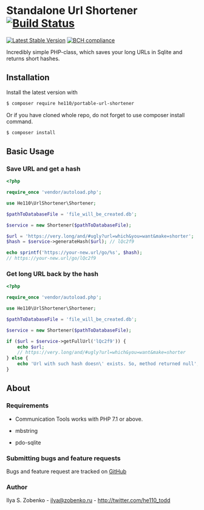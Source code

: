 # Standalone Url Shortener [![Build Status](https://travis-ci.com/he110/portable-url-shortener.svg?branch=master)](https://travis-ci.com/he110/portable-url-shortener)

[![Latest Stable Version](https://img.shields.io/packagist/v/he110/portable-url-shortener.svg)](https://packagist.org/packages/he110/portable-url-shortener) [![BCH compliance](https://bettercodehub.com/edge/badge/he110/portable-url-shortener?branch=master)](https://bettercodehub.com/)

Incredibly simple PHP-class, which saves your long URLs in Sqlite and returns short hashes.

## Installation

Install the latest version with

```bash
$ composer require he110/portable-url-shortener
```

Or if you have cloned whole repo, do not forget to use composer install command.

```bash
$ composer install
```

## Basic Usage

### Save URL and get a hash

```php
<?php

require_once 'vendor/autoload.php';

use He110\UrlShortener\Shortener;

$pathToDatabaseFile = 'file_will_be_created.db';

$service = new Shortener($pathToDatabaseFile);

$url = 'https://very.long/and/#ugly?url=which&you=want&make=shorter';
$hash = $service->generateHash($url); // lQc2f9

echo sprintf('https://your-new.url/go/%s', $hash); 
// https://your-new.url/go/lQc2f9

```

### Get long URL back by the hash

```php
<?php

require_once 'vendor/autoload.php';

use He110\UrlShortener\Shortener;

$pathToDatabaseFile = 'file_will_be_created.db';

$service = new Shortener($pathToDatabaseFile);

if ($url = $service->getFullUrl('lQc2f9')) {
    echo $url;
    // https://very.long/and/#ugly?url=which&you=want&make=shorter
} else {
    echo 'Url with such hash doesn\' exists. So, method returned null';
}

```

## About

### Requirements

- Communication Tools works with PHP 7.1 or above.

- mbstring

- pdo-sqlite

### Submitting bugs and feature requests

Bugs and feature request are tracked on [GitHub](https://github.com/he110/portable-url-shortener/issues)

### Author

Ilya S. Zobenko - <ilya@zobenko.ru> - <http://twitter.com/he110_todd>
